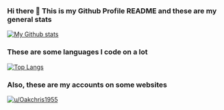 ### Hi there 👋 This is my Github Profile README and these are my general stats
[![My Github stats](https://github-readme-stats.vercel.app/api?username=Oakchris1955&show_icons=true&theme=github_dark)](https://github.com/anuraghazra/github-readme-stats)

### These are some languages I code on a lot
[![Top Langs](https://github-readme-stats.vercel.app/api/top-langs/?username=Oakchris1955&layout=compact&langs_count=10&theme=github_dark)](https://github.com/anuraghazra/github-readme-stats)

### Also, these are my accounts on some websites

[![u/Oakchris1955](https://img.shields.io/badge/Reddit-orange?logo=reddit&logoColor=white&style=for-the-badge)](https://reddit.com/u/Oakchris1955)
